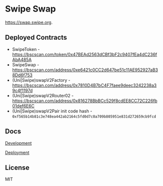 # Swipe Swap

<https://swap.swipe.org>.

## Deployed Contracts

- SwipeToken - <https://bscscan.com/token/0x47BEAd2563dCBf3bF2c9407fEa4dC236fAbA485A>
- SwipeSwap - <https://bscscan.com/address/0xe6421c0CC2d647be51c11AE952927aB38Dd6f753>
- (Uni|Swipe)swapV2Factory - <https://bscscan.com/address/0x7810D4B7bC4F7faee9deec3242238a39c4f1197d>
- (Uni|Swipe)swapV2Router02 - <https://bscscan.com/address/0x816278BbBCc529f8cdEE8CC72C226fb01def6E6C>
- (Uni|Swipe)swapV2Pair init code hash - `0xf565b14b81c3e748ea442ab2164c5fd0d7c0a709b805951e831d272659cb9fcd`

## Docs

[Development](docs/DEVELOPMENT.md)

[Deployment](docs/DEPLOYMENT.md)

## License

MIT
